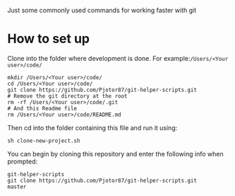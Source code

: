 Just some commonly used commands for working faster with git

# How to set up

Clone into the folder where development is done.
For example:```/Users/<Your user>/code/```

```
mkdir /Users/<Your user>/code/
cd /Users/<Your user>/code/
git clone https://github.com/Pjotor87/git-helper-scripts.git
# Remove the git directory at the root
rm -rf /Users/<Your user>/code/.git
# And this Readme file
rm /Users/<Your user>/code/README.md
```

Then cd into the folder containing this file and run it using:
```
sh clone-new-project.sh
```

You can begin by cloning this repository and enter the following info when prompted:
```
git-helper-scripts
git clone https://github.com/Pjotor87/git-helper-scripts.git
master
```
